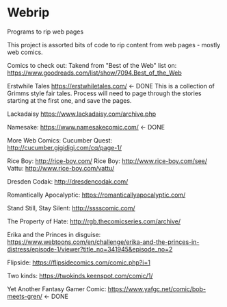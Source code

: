 # Webrip
Programs to rip web pages

This project is assorted bits of code to rip content from web pages - mostly web comics.

Comics to check out:
Takend from "Best of the Web" list on:
https://www.goodreads.com/list/show/7094.Best_of_the_Web

Erstwhile Tales
https://erstwhiletales.com/   <- DONE
This is a collection of Grimms style fair tales.  Process will need to page through the stories starting at the first one, and save the pages.

Lackadaisy
https://www.lackadaisy.com/archive.php

Namesake:
https://www.namesakecomic.com/   <- DONE

More Web Comics:
Cucumber Quest:  http://cucumber.gigidigi.com/cq/page-1/

Rice Boy:  http://rice-boy.com/
Rice Boy:  http://www.rice-boy.com/see/
Vattu:     http://www.rice-boy.com/vattu/

Dresden Codak:  http://dresdencodak.com/

Romantically Apocalyptic:  https://romanticallyapocalyptic.com/

Stand Still, Stay Silent:  http://sssscomic.com/

The Property of Hate:  http://rgb.thecomicseries.com/archive/

Erika and the Princes in disguise:  https://www.webtoons.com/en/challenge/erika-and-the-princes-in-distress/episode-1/viewer?title_no=341945&episode_no=2

Flipside:  https://flipsidecomics.com/comic.php?i=1

Two kinds:  https://twokinds.keenspot.com/comic/1/

Yet Another Fantasy Gamer Comic:  https://www.yafgc.net/comic/bob-meets-gren/  <- DONE

